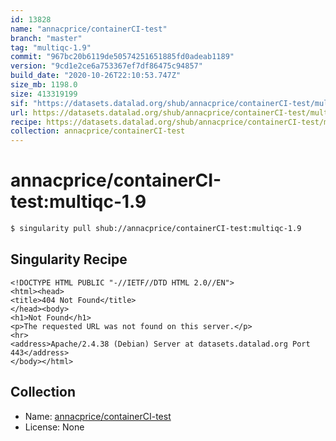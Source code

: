 ```yaml
---
id: 13828
name: "annacprice/containerCI-test"
branch: "master"
tag: "multiqc-1.9"
commit: "967bc20b6119de50574251651885fd0adeab1189"
version: "9cd1e2ce6a753367ef7df86475c94857"
build_date: "2020-10-26T22:10:53.747Z"
size_mb: 1198.0
size: 413319199
sif: "https://datasets.datalad.org/shub/annacprice/containerCI-test/multiqc-1.9/2020-10-26-967bc20b-9cd1e2ce/9cd1e2ce6a753367ef7df86475c94857.sif"
url: https://datasets.datalad.org/shub/annacprice/containerCI-test/multiqc-1.9/2020-10-26-967bc20b-9cd1e2ce/
recipe: https://datasets.datalad.org/shub/annacprice/containerCI-test/multiqc-1.9/2020-10-26-967bc20b-9cd1e2ce/Singularity
collection: annacprice/containerCI-test
---
```


# annacprice/containerCI-test:multiqc-1.9

```bash
$ singularity pull shub://annacprice/containerCI-test:multiqc-1.9
```

## Singularity Recipe

```singularity
<!DOCTYPE HTML PUBLIC "-//IETF//DTD HTML 2.0//EN">
<html><head>
<title>404 Not Found</title>
</head><body>
<h1>Not Found</h1>
<p>The requested URL was not found on this server.</p>
<hr>
<address>Apache/2.4.38 (Debian) Server at datasets.datalad.org Port 443</address>
</body></html>
```

## Collection

 - Name: [annacprice/containerCI-test](https://github.com/annacprice/containerCI-test)
 - License: None

